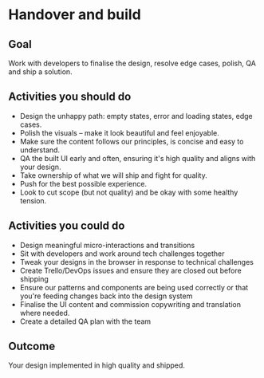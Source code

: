 # Handover and build

## Goal

Work with developers to finalise the design, resolve edge cases, polish, QA and ship a solution.

## Activities you should do

* Design the unhappy path: empty states, error and loading states, edge cases.
* Polish the visuals – make it look beautiful and feel enjoyable.
* Make sure the content follows our principles, is concise and easy to understand.
* QA the built UI early and often, ensuring it's high quality and aligns with your design.
* Take ownership of what we will ship and fight for quality.
* Push for the best possible experience.
* Look to cut scope (but not quality) and be okay with some healthy tension.

## Activities you could do

* Design meaningful micro-interactions and transitions
* Sit with developers and work around tech challenges together
* Tweak your designs in the browser in response to technical challenges
* Create Trello/DevOps issues and ensure they are closed out before shipping
* Ensure our patterns and components are being used correctly or that you're feeding changes back into the design system
* Finalise the UI content and commission copywriting and translation where needed.
* Create a detailed QA plan with the team

## Outcome

Your design implemented in high quality and shipped.
